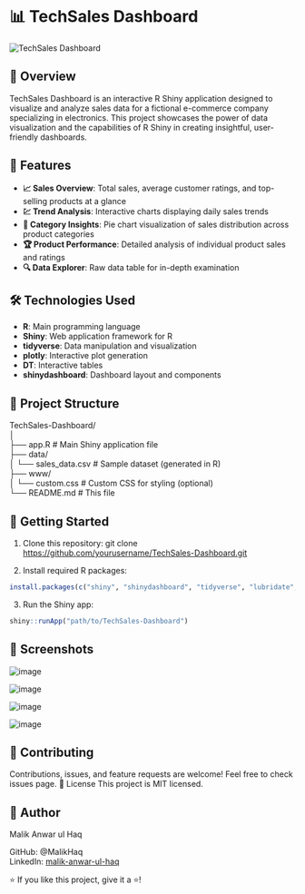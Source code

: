 # 📊 TechSales Dashboard

![TechSales Dashboard](https://img.shields.io/badge/RShiny-Dashboard-blue?style=for-the-badge&logo=r)

## 🚀 Overview

TechSales Dashboard is an interactive R Shiny application designed to visualize and analyze sales data for a fictional e-commerce company specializing in electronics. This project showcases the power of data visualization and the capabilities of R Shiny in creating insightful, user-friendly dashboards.

## 🌟 Features

- **📈 Sales Overview**: Total sales, average customer ratings, and top-selling products at a glance
- **💹 Trend Analysis**: Interactive charts displaying daily sales trends
- **🥧 Category Insights**: Pie chart visualization of sales distribution across product categories
- **🏆 Product Performance**: Detailed analysis of individual product sales and ratings
- **🔍 Data Explorer**: Raw data table for in-depth examination

## 🛠️ Technologies Used

- **R**: Main programming language
- **Shiny**: Web application framework for R
- **tidyverse**: Data manipulation and visualization
- **plotly**: Interactive plot generation
- **DT**: Interactive tables
- **shinydashboard**: Dashboard layout and components

## 📁 Project Structure

TechSales-Dashboard/    
│    
├── app.R              # Main Shiny application file    
├── data/     
│   └── sales_data.csv # Sample dataset (generated in R)     
├── www/     
│   └── custom.css     # Custom CSS for styling (optional)     
└── README.md          # This file     

## 🚀 Getting Started

1. Clone this repository:
   git clone https://github.com/yourusername/TechSales-Dashboard.git

2. Install required R packages:
```R
install.packages(c("shiny", "shinydashboard", "tidyverse", "lubridate", "plotly", "DT"))
```

3. Run the Shiny app:
```R
shiny::runApp("path/to/TechSales-Dashboard")
```

## 📸 Screenshots

![image](https://github.com/user-attachments/assets/04eabffe-5f65-4565-9a28-202b4e03b35c)

![image](https://github.com/user-attachments/assets/1ad6ed34-0941-4a9d-ab9d-9b4a4311907b)

![image](https://github.com/user-attachments/assets/9f238073-9fb8-4a5f-9166-4f6a9e69b99a)

![image](https://github.com/user-attachments/assets/c49dcc43-4322-4d0a-b105-a25978e57136)



## 🤝 Contributing
Contributions, issues, and feature requests are welcome! Feel free to check issues page.
📝 License
This project is MIT licensed.


## 👤 Author
Malik Anwar ul Haq

GitHub: @MalikHaq    
LinkedIn: [malik-anwar-ul-haq](https://www.linkedin.com/in/malik-anwar-ul-haq/)

⭐️ If you like this project, give it a ⭐️!






